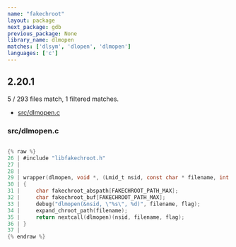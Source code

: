 ```yaml
---
name: "fakechroot"
layout: package
next_package: gdb
previous_package: None
library_name: dlmopen
matches: ['dlsym', 'dlopen', 'dlmopen']
languages: ['c']
---
```

## 2.20.1
5 / 293 files match, 1 filtered matches.

 - [src/dlmopen.c](#srcdlmopenc)

### src/dlmopen.c

```c

{% raw %}
26 | #include "libfakechroot.h"
27 | 
28 | 
29 | wrapper(dlmopen, void *, (Lmid_t nsid, const char * filename, int flag))
30 | {
31 |     char fakechroot_abspath[FAKECHROOT_PATH_MAX];
32 |     char fakechroot_buf[FAKECHROOT_PATH_MAX];
33 |     debug("dlmopen(&nsid, \"%s\", %d)", filename, flag);
34 |     expand_chroot_path(filename);
35 |     return nextcall(dlmopen)(nsid, filename, flag);
36 | }
37 | 
{% endraw %}

```